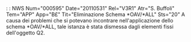  :  : NWS Num="000595" Date="20110531" Rel="V3R1" Atr="S. Buffoli" Tem="APP" App="B£" Tit="Eliminazione Schema \*OAV/\*ALL" Sts="20"
A causa dei problemi che si potevano incontrare nell'applicazione dello schema \*OAV/\*ALL, tale istanza è stata dismessa dagli elementi fissi dell'oggetto Q2.
